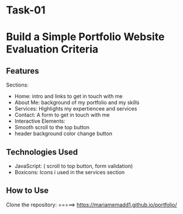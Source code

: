 # Task-01 
#  Build a Simple Portfolio Website Evaluation Criteria

## Features
Sections:
  - Home: intro and links to get in touch with me
  - About Me:  background of my portfolio and my skills
  - Services: Highlights my expertiencee and services
  - Contact: A form to get in touch with me
-   Interactive Elements:
  - Smooth scroll to the top button
  - header background color change button

## Technologies Used
- JavaScript: ( scroll to top button, form validation)
- Boxicons: Icons i used in the services section

## How to Use
 Clone the repository:
=====> https://mariamemadd1.github.io/portfolio/

